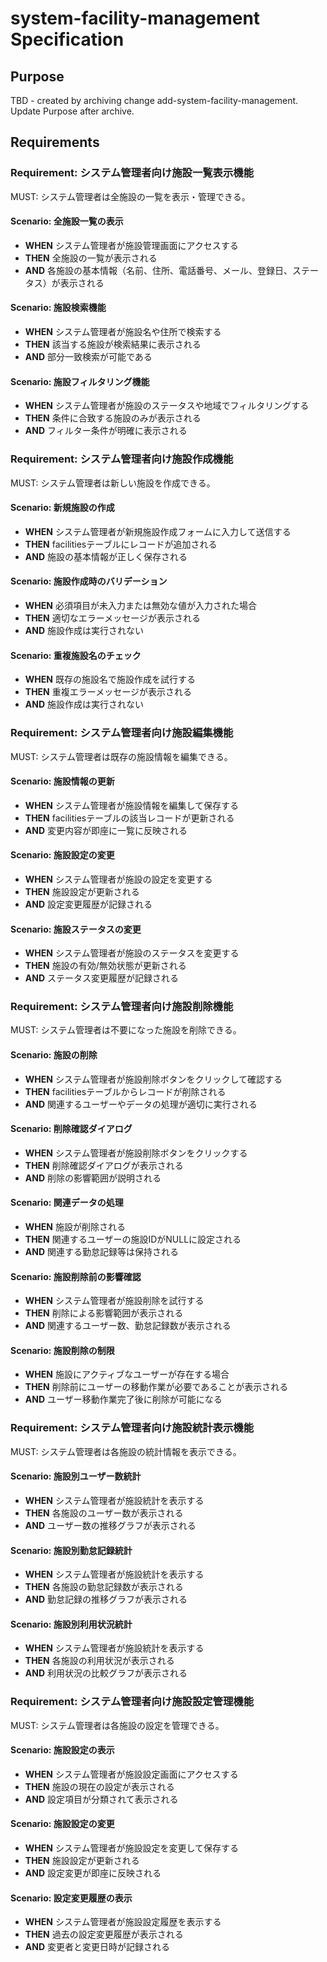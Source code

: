 # system-facility-management Specification

## Purpose
TBD - created by archiving change add-system-facility-management. Update Purpose after archive.
## Requirements
### Requirement: システム管理者向け施設一覧表示機能

MUST: システム管理者は全施設の一覧を表示・管理できる。

#### Scenario: 全施設一覧の表示

- **WHEN** システム管理者が施設管理画面にアクセスする
- **THEN** 全施設の一覧が表示される
- **AND** 各施設の基本情報（名前、住所、電話番号、メール、登録日、ステータス）が表示される

#### Scenario: 施設検索機能

- **WHEN** システム管理者が施設名や住所で検索する
- **THEN** 該当する施設が検索結果に表示される
- **AND** 部分一致検索が可能である

#### Scenario: 施設フィルタリング機能

- **WHEN** システム管理者が施設のステータスや地域でフィルタリングする
- **THEN** 条件に合致する施設のみが表示される
- **AND** フィルター条件が明確に表示される

### Requirement: システム管理者向け施設作成機能

MUST: システム管理者は新しい施設を作成できる。

#### Scenario: 新規施設の作成

- **WHEN** システム管理者が新規施設作成フォームに入力して送信する
- **THEN** facilitiesテーブルにレコードが追加される
- **AND** 施設の基本情報が正しく保存される

#### Scenario: 施設作成時のバリデーション

- **WHEN** 必須項目が未入力または無効な値が入力された場合
- **THEN** 適切なエラーメッセージが表示される
- **AND** 施設作成は実行されない

#### Scenario: 重複施設名のチェック

- **WHEN** 既存の施設名で施設作成を試行する
- **THEN** 重複エラーメッセージが表示される
- **AND** 施設作成は実行されない

### Requirement: システム管理者向け施設編集機能

MUST: システム管理者は既存の施設情報を編集できる。

#### Scenario: 施設情報の更新

- **WHEN** システム管理者が施設情報を編集して保存する
- **THEN** facilitiesテーブルの該当レコードが更新される
- **AND** 変更内容が即座に一覧に反映される

#### Scenario: 施設設定の変更

- **WHEN** システム管理者が施設の設定を変更する
- **THEN** 施設設定が更新される
- **AND** 設定変更履歴が記録される

#### Scenario: 施設ステータスの変更

- **WHEN** システム管理者が施設のステータスを変更する
- **THEN** 施設の有効/無効状態が更新される
- **AND** ステータス変更履歴が記録される

### Requirement: システム管理者向け施設削除機能

MUST: システム管理者は不要になった施設を削除できる。

#### Scenario: 施設の削除

- **WHEN** システム管理者が施設削除ボタンをクリックして確認する
- **THEN** facilitiesテーブルからレコードが削除される
- **AND** 関連するユーザーやデータの処理が適切に実行される

#### Scenario: 削除確認ダイアログ

- **WHEN** システム管理者が施設削除ボタンをクリックする
- **THEN** 削除確認ダイアログが表示される
- **AND** 削除の影響範囲が説明される

#### Scenario: 関連データの処理

- **WHEN** 施設が削除される
- **THEN** 関連するユーザーの施設IDがNULLに設定される
- **AND** 関連する勤怠記録等は保持される

#### Scenario: 施設削除前の影響確認

- **WHEN** システム管理者が施設削除を試行する
- **THEN** 削除による影響範囲が表示される
- **AND** 関連するユーザー数、勤怠記録数が表示される

#### Scenario: 施設削除の制限

- **WHEN** 施設にアクティブなユーザーが存在する場合
- **THEN** 削除前にユーザーの移動作業が必要であることが表示される
- **AND** ユーザー移動作業完了後に削除が可能になる

### Requirement: システム管理者向け施設統計表示機能

MUST: システム管理者は各施設の統計情報を表示できる。

#### Scenario: 施設別ユーザー数統計

- **WHEN** システム管理者が施設統計を表示する
- **THEN** 各施設のユーザー数が表示される
- **AND** ユーザー数の推移グラフが表示される

#### Scenario: 施設別勤怠記録統計

- **WHEN** システム管理者が施設統計を表示する
- **THEN** 各施設の勤怠記録数が表示される
- **AND** 勤怠記録の推移グラフが表示される

#### Scenario: 施設別利用状況統計

- **WHEN** システム管理者が施設統計を表示する
- **THEN** 各施設の利用状況が表示される
- **AND** 利用状況の比較グラフが表示される

### Requirement: システム管理者向け施設設定管理機能

MUST: システム管理者は各施設の設定を管理できる。

#### Scenario: 施設設定の表示

- **WHEN** システム管理者が施設設定画面にアクセスする
- **THEN** 施設の現在の設定が表示される
- **AND** 設定項目が分類されて表示される

#### Scenario: 施設設定の変更

- **WHEN** システム管理者が施設設定を変更して保存する
- **THEN** 施設設定が更新される
- **AND** 設定変更が即座に反映される

#### Scenario: 設定変更履歴の表示

- **WHEN** システム管理者が施設設定履歴を表示する
- **THEN** 過去の設定変更履歴が表示される
- **AND** 変更者と変更日時が記録される

